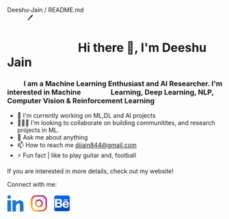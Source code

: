 <!-- # Это заголовок1
## Это заголовок2
### Это заголовок3
#### Это заголовок4
##### Это заголовок5
###### Это заголовок6

 Это заголовок1
===== 
 
 Это заголовок2
-----

**Bold**    
__bold__

*Italic*    
_Italic_

***Italic***    
___Italic___

~~Зачёркнутый~~

>Цитата
>>Цитата

это `слово` выделено

```
Это
целый
блок
```

1. first
    - 2
        + 3
* 4

- [X]отмечено
- []выбрать

:check_mark_button: Checked

✅ Checked -->

Deeshu-Jain / README.md                                                                                               🖊

#                          Hi there 👋, I'm Deeshu Jain

###           I am a Machine Learning Enthusiast and Al Researcher. I'm interested in Machine                  Learning, Deep Learning, NLP, Computer Vision & Reinforcement Learning

- 🔭 I'm currently working on ML,DL and Al projects    
-  🧑‍🤝‍🧑 I'm looking to collaborate on building communitites, and research projects in ML.    
- 💭 Ask me about anything    
- 📫 How to reach me dijain844@gmail.com    
- ⚡ Fun fact | like to play guitar and, football    

If you are interested in more details, check out my website!


Connect with me:

![Изображение](./soc-media.jpg "Логотип Markdown")
